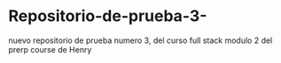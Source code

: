 # Repositorio-de-prueba-3-
nuevo repositorio de prueba numero 3, del curso full stack modulo 2 del prerp course de Henry
